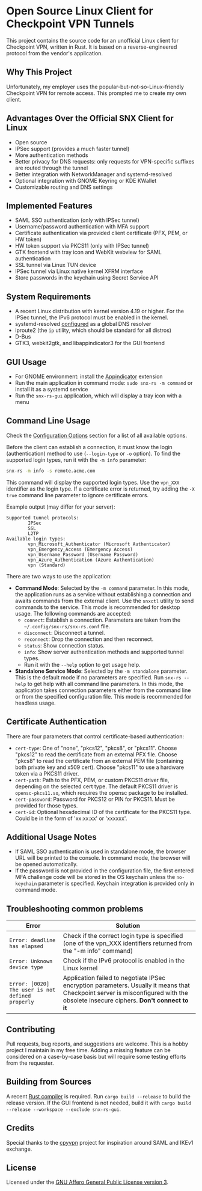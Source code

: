 # Open Source Linux Client for Checkpoint VPN Tunnels

This project contains the source code for an unofficial Linux client for Checkpoint VPN, written in Rust. It is based on a reverse-engineered protocol from the vendor's application.

## Why This Project

Unfortunately, my employer uses the popular-but-not-so-Linux-friendly Checkpoint VPN for remote access. This prompted me to create my own client.

## Advantages Over the Official SNX Client for Linux

* Open source
* IPSec support (provides a much faster tunnel)
* More authentication methods
* Better privacy for DNS requests: only requests for VPN-specific suffixes are routed through the tunnel
* Better integration with NetworkManager and systemd-resolved
* Optional integration with GNOME Keyring or KDE KWallet
* Customizable routing and DNS settings

## Implemented Features

* SAML SSO authentication (only with IPSec tunnel)
* Username/password authentication with MFA support
* Certificate authentication via provided client certificate (PFX, PEM, or HW token)
* HW token support via PKCS11 (only with IPSec tunnel)
* GTK frontend with tray icon and WebKit webview for SAML authentication
* SSL tunnel via Linux TUN device
* IPSec tunnel via Linux native kernel XFRM interface
* Store passwords in the keychain using Secret Service API

## System Requirements

* A recent Linux distribution with kernel version 4.19 or higher. For the IPSec tunnel, the IPv6 protocol must be enabled in the kernel.
* systemd-resolved [configured](https://wiki.archlinux.org/title/Systemd-resolved) as a global DNS resolver
* iproute2 (the `ip` utility, which should be standard for all distros)
* D-Bus
* GTK3, webkit2gtk, and libappindicator3 for the GUI frontend

## GUI Usage

* For GNOME environment: install the [Appindicator](https://extensions.gnome.org/extension/615/appindicator-support/) extension
* Run the main application in command mode: `sudo snx-rs -m command` or install it as a systemd service
* Run the `snx-rs-gui` application, which will display a tray icon with a menu

## Command Line Usage

Check the [Configuration Options](https://github.com/ancwrd1/snx-rs/blob/main/options.md) section for a list of all available options.

Before the client can establish a connection, it must know the login (authentication) method to use (`--login-type` or `-o` option). To find the supported login types, run it with the `-m info` parameter:

```sh
snx-rs -m info -s remote.acme.com
```

This command will display the supported login types. Use the `vpn_XXX` identifier as the login type. If a certificate error is returned, try adding the `-X true` command line parameter to ignore certificate errors.

Example output (may differ for your server):

```text
Supported tunnel protocols:
        IPSec
        SSL
        L2TP
Available login types:
        vpn_Microsoft_Authenticator (Microsoft Authenticator)
        vpn_Emergency_Access (Emergency Access)
        vpn_Username_Password (Username Password)
        vpn_Azure_Authentication (Azure Authentication)
        vpn (Standard)
```

There are two ways to use the application:

* **Command Mode**: Selected by the `-m command` parameter. In this mode, the application runs as a service without establishing a connection and awaits commands from the external client. Use the `snxctl` utility to send commands to the service. This mode is recommended for desktop usage. The following commands are accepted:
  - `connect`: Establish a connection. Parameters are taken from the `~/.config/snx-rs/snx-rs.conf` file.
  - `disconnect`: Disconnect a tunnel.
  - `reconnect`: Drop the connection and then reconnect.
  - `status`: Show connection status.
  - `info`: Show server authentication methods and supported tunnel types.
  - Run it with the `--help` option to get usage help.
* **Standalone Service Mode**: Selected by the `-m standalone` parameter. This is the default mode if no parameters are specified. Run `snx-rs --help` to get help with all command line parameters. In this mode, the application takes connection parameters either from the command line or from the specified configuration file. This mode is recommended for headless usage.

## Certificate Authentication

There are four parameters that control certificate-based authentication:

* `cert-type`: One of "none", "pkcs12", "pkcs8", or "pkcs11". Choose "pkcs12" to read the certificate from an external PFX file. Choose "pkcs8" to read the certificate from an external PEM file (containing both private key and x509 cert). Choose "pkcs11" to use a hardware token via a PKCS11 driver.
* `cert-path`: Path to the PFX, PEM, or custom PKCS11 driver file, depending on the selected cert type. The default PKCS11 driver is `opensc-pkcs11.so`, which requires the opensc package to be installed.
* `cert-password`: Password for PKCS12 or PIN for PKCS11. Must be provided for those types.
* `cert-id`: Optional hexadecimal ID of the certificate for the PKCS11 type. Could be in the form of 'xx:xx:xx' or 'xxxxxx'.

## Additional Usage Notes

* If SAML SSO authentication is used in standalone mode, the browser URL will be printed to the console. In command mode, the browser will be opened automatically.
* If the password is not provided in the configuration file, the first entered MFA challenge code will be stored in the OS keychain unless the `no-keychain` parameter is specified. Keychain integration is provided only in command mode.

## Troubleshooting common problems

| Error | Solution |
| ----- | -------- |
| `Error: deadline has elapsed` | Check if the correct login type is specified (one of the vpn_XXX identifiers returned from the "-m info" command) |
| `Error: Unknown device type` | Check if the IPv6 protocol is enabled in the Linux kernel |
| `Error: [0020] The user is not defined properly` | Application failed to negotiate IPSec encryption parameters. Usually it means that Checkpoint server is misconfigured with the obsolete insecure ciphers. **Don't connect to it** |

## Contributing

Pull requests, bug reports, and suggestions are welcome. This is a hobby project I maintain in my free time. Adding a missing feature can be considered on a case-by-case basis but will require some testing efforts from the requester.

## Building from Sources

A recent [Rust compiler](https://rustup.rs) is required. Run `cargo build --release` to build the release version. If the GUI frontend is not needed, build it with `cargo build --release --workspace --exclude snx-rs-gui`.

## Credits

Special thanks to the [cpyvpn](https://gitlab.com/cpvpn/cpyvpn) project for inspiration around SAML and IKEv1 exchange.

## License

Licensed under the [GNU Affero General Public License version 3](https://opensource.org/license/agpl-v3/).
